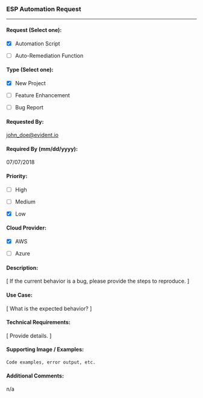 ### ESP Automation Request

---

#### Request (Select one):

- [x] Automation Script
- [ ] Auto-Remediation Function


#### Type (Select one):

- [x] New Project
- [ ] Feature Enhancement
- [ ] Bug Report


#### Requested By:

john_doe@evident.io
 
 
#### Required By (mm/dd/yyyy):

07/07/2018


#### Priority:

- [ ] High
- [ ] Medium
- [x] Low
 
 
#### Cloud Provider:

- [x] AWS
- [ ] Azure


#### Description:

[ If the current behavior is a bug, please provide the steps to reproduce. ]


#### Use Case:

[ What is the expected behavior? ]


#### Technical Requirements:

[ Provide details. ]


#### Supporting Image / Examples:

```
Code examples, error output, etc.
```


#### Additional Comments:

n/a

